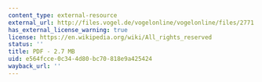 ```yaml
---
content_type: external-resource
external_url: http://files.vogel.de/vogelonline/vogelonline/files/2771.pdf
has_external_license_warning: true
license: https://en.wikipedia.org/wiki/All_rights_reserved
status: ''
title: PDF - 2.7 MB
uid: e564fcce-0c34-4d80-bc70-818e9a425424
wayback_url: ''
---
```

